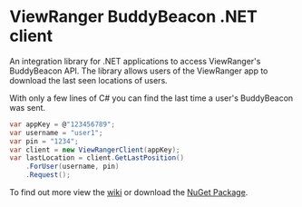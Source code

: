 ViewRanger BuddyBeacon .NET client
==========

An integration library for .NET applications to access ViewRanger's BuddyBeacon API. The library allows users of the ViewRanger app to download the last seen locations of users.

With only a few lines of C# you can find the last time a user's BuddyBeacon was sent.


```C#
var appKey = @"123456789";
var username = "user1";
var pin = "1234";
var client = new ViewRangerClient(appKey);
var lastLocation = client.GetLastPosition()
    .ForUser(username, pin)
    .Request();	
```

To find out more view the [wiki](https://github.com/ardliath/viewranger) or download the [NuGet Package](https://www.nuget.org/packages/ViewRanger.BuddyBeacon.API).